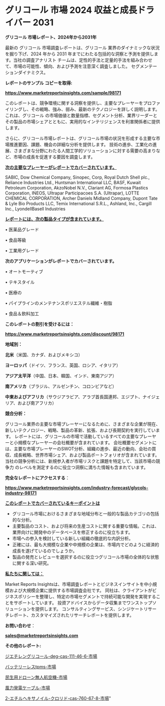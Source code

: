 # グリコール 市場 2024 収益と成長ドライバー 2031

<strong>グリコール 市場レポート、2024年から2031年</strong>

最新の グリコール 市場調査レポートは、グリコール 業界のダイナミックな状況を掘り下げ、2024 年から 2031 年までにわたる包括的な洞察と予測を提供します。当社の調査アナリスト チームは、定性的手法と定量的手法を組み合わせて、市場の可能性、傾向、および予測を注意深く調査しました。 セグメンテーションダイナミクス。



<strong>レポートのサンプル コピーを取得:</strong> <a href=https://www.marketreportsinsights.com/sample/98171>

<strong><u>https://www.marketreportsinsights.com/sample/98171</u></strong></a>

このレポートは、競争環境に関する洞察を提供し、主要なプレーヤーをプロファイリングし、その戦略、強み、弱み、最新のテクノロジーを詳しく説明します。 これは、グリコール の市場価値と数量指標、セグメント分析、業界リーダーとその製品の市場シェアとともに、実用的なインテリジェンスを利害関係者に提供します。

さらに、グリコール市場レポートは、グリコール市場の状況を形成する主要な市場推進要因、課題、機会の詳細な分析を提供します。 技術の進歩、工業化の進展、さまざまな分野にわたる人間工学的ソリューションに対する需要の高まりなど、市場の成長を促進する要因を調査します。



<strong><u>次の主要なプレーヤーがレポートでカバーされています。</u></strong>

SABIC, Dow Chemical Company, Sinopec, Corp, Royal Dutch Shell plc., Reliance Industries Ltd., Huntsman International LLC, BASF, Kuwait Petroleum Corporation, AkzoNobel N.V., Clariant AG, Formosa Plastics Corporation, INEOS, Ultrapar Participacoes S.A. (Ultrapar), LOTTE CHEMICAL CORPORATION, Archer Daniels Midland Company, Dupont Tate & Lyle Bio Products LLC, Temix International S.R.L., Ashland, Inc., Cargill Inc., LyondellBasell Industries



<strong><u><b>レポートには、次の製品タイプが含まれています。</b></u></strong>

• 医薬品グレード

• 食品等級

• 工業用グレード



<strong><b>次のアプリケーションがレポートでカバーされています。</b></strong>

• オートモーティブ

• テキスタイル

• 医療の

• パイプラインのメンテナンスポリエステル繊維・樹脂

• 食品＆飲料加工



<strong><b>このレポートの割引を受けるには：</b></strong><a href=https://www.marketreportsinsights.com/discount/98171>

<strong><u>https://www.marketreportsinsights.com/discount/98171</u></strong></a>



<strong>地域別：</strong>



<strong>北米</strong>（米国、カナダ、およびメキシコ）



<strong>ヨーロッパ</strong>（ドイツ、フランス、英国、ロシア、イタリア）



<strong>アジア太平洋</strong>（中国、日本、韓国、インド、東南アジア）



<strong>南アメリカ</strong>（ブラジル、アルゼンチン、コロンビアなど）



<strong>中東およびアフリカ</strong>（サウジアラビア、アラブ首長国連邦、エジプト、ナイジェリア、および南アフリカ）



<strong>競合分析：</strong>

グリコール業界の主要な市場プレーヤーになるために、さまざまな企業が現在、新しいテクノロジー、戦略、製品の革新、拡張、および長期契約を実行しています。 レポートには、グリコールの市場で活動しているすべての主要なプレーヤーと小規模なプレーヤーの会社概要が含まれています。 会社概要セグメントには、主要な市場プレーヤーのSWOT分析、組織の進歩、最近の動向、会社の買収、成長戦略、世界市場シェア、および製品ポートフォリオが含まれています。 当社の競争分析には、新規参入者が市場リスクと課題を特定して、当該市場の競争力 のレベルを測定するのに役立つ洞察に満ちた情報も含まれています。



<strong>完全なレポートにアクセスする</strong>：

<a href=https://www.marketreportsinsights.com/industry-forecast/glycols-industry-98171>

<strong><u>https://www.marketreportsinsights.com/industry-forecast/glycols-industry-98171</u></strong></a>



<strong><u><b>このレポートでカバーされているキーポイントは</b></u></strong>
<ul>
  <li>グリコール市場におけるさまざまな地域分布と一般的な製品カテゴリの包括的な分析。</li>
  <li>主要製品のコスト、および将来の生産コストに関する重要な情報。これは、業界向けに開発中のデータベースを修正するのに役立ちます。</li>
  <li>市場への参入を検討している新しい組織の徹底的な内訳分析。</li>
  <li>正確には、最も大規模な企業や中規模の企業は、市場内でどのように経済的成長を遂げているのでしょうか。</li>
  <li>製品の発売とレビューを選択するのに役立つグリコール市場の全体的な状態に関する深い研究。</li>
</ul>


<strong><u><b>私たちに関しては：</b></u></strong>

Market Reports Insightsは、市場調査レポートとビジネスインサイトを中小規模および大規模企業に提供する市場調査会社です。 同社は、クライアントがビジネスポリシーを整理し、特定の市場セグメントで持続可能な開発を実現することをサポートしています。 投資アドバイスからデータ収集までワンストップソリューションを提供します。 コンサルティングサービス、シンジケートリサーチレポート、カスタマイズされたリサーチレポートを提供します。



<strong><b>お問い合わせ</b></strong>：

<a href=mailto:sales@marketreportsinsights.com>

<strong><u>sales@marketreportsinsights.com</u></strong></a>



<strong>その他のレポート:</strong>

<a href=https://www.linkedin.com/pulse/ジエチレングリコール-deg-cas-111-46-6-市場-2023-qyt8f/>ジエチレングリコール-deg-cas-111-46-6-市場</a>

<a href=https://www.linkedin.com/pulse/バッテリーレスtpms-市場-2023-総利益と主要ベンダー-2030-xes6f/>バッテリーレスtpms-市場</a>

<a href=https://www.linkedin.com/pulse/民生用ドローン無人航空機-市場-2023-年のダイナミクスとビジネストレンド-2030-pr-news-hub-lkiuf/>民生用ドローン無人航空機-市場</a>

<a href=https://www.linkedin.com/pulse/風力発電ケーブル-市場-2023-新興市場-将来の動向と市場需要-2030-ntmsf/>風力発電ケーブル-市場</a>

<a href=https://www.linkedin.com/pulse/2-エチルヘキサノイル-クロリド-cas-760-67-8-市場-2023-mhc0f/>2-エチルヘキサノイル-クロリド-cas-760-67-8-市場</a>"
